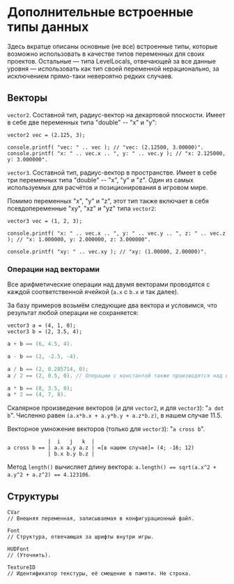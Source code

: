 # Дополнительные встроенные типы данных

Здесь вкратце описаны основные (не все) встроенные типы, которые возможно использовать в качестве типов переменных для своих проектов. Остальные — типа LevelLocals, отвечающей за все данные уровня — использовать как тип своей переменной нерационально, за исключением прямо-таки невероятно редких случаев.

## Векторы

`vector2`. Составной тип, радиус-вектор на декартовой плоскости. Имеет в себе две переменных типа "double" -- "x" и "y":

```Csharp
vector2 vec = (2.125, 3);

console.printf( "vec: " .. vec ); // "vec: (2.12500, 3.00000)".
console.printf( "x: " .. vec.x .. ", y: " .. vec.y ); // "x: 2.125000, y: 3.000000".
```

`vector3`. Составной тип, радиус-вектор в пространстве. Имеет в себе три переменных типа "double" -- "x", "y" и "z". Один из самых используемых для расчётов и позиционирования в игровом мире.

Помимо переменных "x", "y" и "z", этот тип также включает в себя псевдопеременные "xy", "xz" и "yz" типа `vector2`:

```
vector3 vec = (1, 2, 3);

console.printf( "x: " .. vec.x .. ", y: " .. vec.y .. ", z: " .. vec.z ); // "x: 1.000000, y: 2.000000, z: 3.000000".

console.printf( "xy: " .. vec.xy ); // "xy: (1.00000, 2.00000)".
```


### Операции над векторами

Все арифметические операции над двумя векторами проводятся с каждой соответственной ячейкой (`a.x` с `b.x` и так далее).

За базу примеров возьмём следующие два вектора и условимся, что результат любой операции не сохраняется:

```Csharp
vector3 a = (4, 1, 0);
vector3 b = (2, 3.5, 4);
```

```CPP
a + b == (6, 4.5, 4).

a - b == (2, -2.5, -4).

a / b == (2, 0.285714, 0);
a / 2 == (2, 0.5, 0). // Операции с константой также производятся над всеми элементами вектора.

a * b == (8, 3.5, 0);
a * 2 == (4, 7, 8).
```

Скалярное произведение векторов (и для `vector2`, и для `vector3`): "`a dot b`". Численно равен `(a.x*b.x + a.y*b.y + a.z*b.z)`, в нашем случае 11.5.

Векторное умножение векторов (только для `vector3`): "`a cross b`".

```
             |  i   j   k  |
a cross b == | a.x a.y a.z | =[в нашем случае]= (4; -16; 12)
             | b.x b.y b.z |
```

Метод `length()` вычисляет длину вектора: `a.length() == sqrt(a.x^2 + a.y^2 + a.z^2) == 4.123106`.



## Структуры

```
CVar
// Внешняя переменная, записываемая в конфигурационный файл.

Font
// Структура, отвечающая за шрифты внутри игры.

HUDFont
// (Уточнить).

TextureID
// Идентификатор текстуры, её смещение в памяти. Не строка.
```
